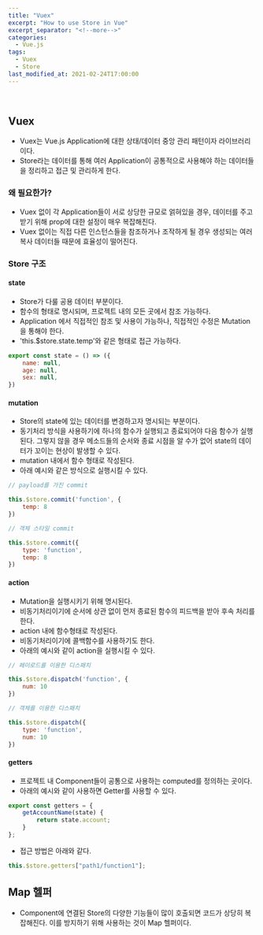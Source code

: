 ```yaml
---
title: "Vuex"
excerpt: "How to use Store in Vue"
excerpt_separator: "<!--more-->"
categories:
  - Vue.js
tags:
  - Vuex
  - Store
last_modified_at: 2021-02-24T17:00:00
---
```

<!--more-->

<br>

## Vuex

  * Vuex는 Vue.js Application에 대한 상태/데이터 중앙 관리 패턴이자 라이브러리이다.
  * Store라는 데이터를 통해 여러 Application이 공통적으로 사용해야 하는 데이터들을 정리하고 접근 및 관리하게 한다.
  
### 왜 필요한가?

  * Vuex 없이 각 Application들이 서로 상당한 규모로 얽혀있을 경우, 데이터를 주고 받기 위해 prop에 대한 설정이 매우 복잡해진다.
  * Vuex 없이는 직접 다른 인스턴스들을 참조하거나 조작하게 될 경우 생성되는 여러 복사 데이터들 때문에 효율성이 떨어진다.

### Store 구조

#### state

  * Store가 다룰 공용 데이터 부분이다.
  * 함수의 형태로 명시되며, 프로젝트 내의 모든 곳에서 참조 가능하다.
  * Application 에서 직접적인 참조 및 사용이 가능하나, 직접적인 수정은 Mutation을 통해야 한다.
  * 'this.$store.state.temp'와 같은 형태로 접근 가능하다.
  
```javascript
export const state = () => ({
    name: null,
    age: null,
    sex: null,
})
``` 

#### mutation

  * Store의 state에 있는 데이터를 변경하고자 명시되는 부분이다.
  * 동기처리 방식을 사용하기에 하나의 함수가 실행되고 종료되어야 다음 함수가 실행된다. 그렇지 않을 경우 메소드들의 순서와 종료 시점을 알 수가 없어 state의 데이터가 꼬이는 현상이 발생할 수 있다.
  * mutation 내에서 함수 형태로 작성된다. 
  * 아래 예시와 같은 방식으로 실행시킬 수 있다.
  
```javascript
// payload를 가진 commit

this.$store.commit('function', {
    temp: 8
})

// 객체 스타일 commit

this.$store.commit({
    type: 'function',
    temp: 8
})
```

#### action

  * Mutation을 실행시키기 위해 명시된다.
  * 비동기처리이기에 순서에 상관 없이 먼저 종료된 함수의 피드백을 받아 후속 처리를 한다.
  * action 내에 함수형태로 작성된다.
  * 비동기처리이기에 콜백함수를 사용하기도 한다.
  * 아래의 예시와 같이 action을 실행시킬 수 있다.
  
```javascript
// 페이로드를 이용한 디스패치

this.$store.dispatch('function', {
    num: 10
})

// 객체를 이용한 디스패치

this.$store.dispatch({
    type: 'function',
    num: 10
})
```

#### getters

  * 프로젝트 내 Component들이 공통으로 사용하는 computed를 정의하는 곳이다.
  * 아래의 예시와 같이 사용하면 Getter를 사용할 수 있다.
  
```javascript
export const getters = {
    getAccountName(state) {
        return state.account;
    }
};
```

  * 접근 방법은 아래와 같다.
  
```javascript
this.$store.getters["path1/function1"];
```

## Map 헬퍼

  * Component에 연결된 Store의 다양한 기능들이 많이 호출되면 코드가 상당히 복잡해진다. 이를 방지하기 위해 사용하는 것이 Map 헬퍼이다.
  
